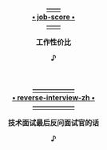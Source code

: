   <p align="center"><a href="https://github.com/biuuu/job-score">
                                                            <b>——<br>• job-score •<br>——</b>
  </a></p>
  <p align="center">                                               <b>工作性价比</b></p>
  </a></p>
  <p align="center"><b>♪</b></p><br>

  <p align="center"><a href="https://github.com/yifeikong/reverse-interview-zh">
                                                            <b>——————<br>• reverse-interview-zh •<br>——————</b>
  </a></p>
  <p align="center">                                               <b>技术面试最后反问面试官的话</b></p>
  </a></p>
  <p align="center"><b>♪</b></p><br>
